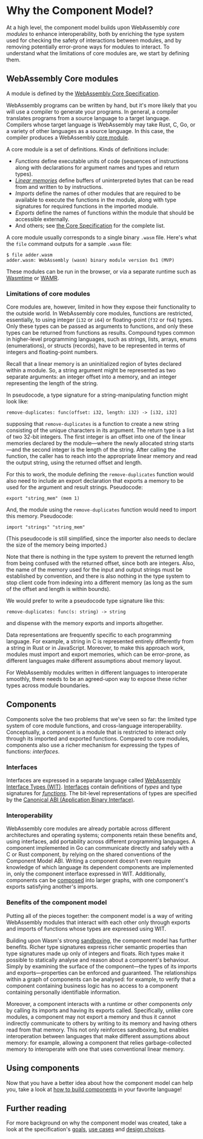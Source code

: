 # Why the Component Model?

At a high level, the component model builds upon WebAssembly _core modules_
to enhance interoperability, both by enriching the type system
used for checking the safety of interactions between modules,
and by removing potentially error-prone ways for modules to interact.
To understand what the limitations of core modules are,
we start by defining them.

## WebAssembly Core modules

A module is defined by the [WebAssembly Core Specification](https://webassembly.github.io/spec/core/).

WebAssembly programs can be written by hand,
but it's more likely that you will use a compiler to generate your programs.
In general, a compiler translates programs from a source language
to a target language.
Compilers whose target language is WebAssembly may take
Rust, C, Go, or a variety of other languages as a source language.
In this case, the compiler produces a WebAssembly [core module](https://webassembly.github.io/spec/core/syntax/modules.html).

A core module is a set of definitions.
Kinds of definitions include:
* _Functions_ define executable units of code
  (sequences of instructions along with declarations
  for argument names and types and return types).
* [_Linear memories_](https://webassembly.github.io/spec/core/syntax/modules.html#syntax-mem)
  define buffers of uninterpreted bytes that can be read from
  and written to by instructions.
* _Imports_ define the names of other modules
   that are required to be available to execute
   the functions in the module,
   along with type signatures for required functions
   in the imported module.
* _Exports_ define the names of functions within
  the module that should be accessible externally.
* And others; see [the Core Specification](https://webassembly.github.io/spec/core/syntax/modules.html)
  for the complete list.

A core module usually corresponds to a single binary `.wasm` file.
Here's what the `file` command outputs for a sample `.wasm` file:
```console
$ file adder.wasm
adder.wasm: WebAssembly (wasm) binary module version 0x1 (MVP)
```
These modules can be run in the browser,
or via a separate runtime such as [Wasmtime](https://wasmtime.dev/)
or [WAMR](https://github.com/bytecodealliance/wasm-micro-runtime).

### Limitations of core modules

Core modules are, however, limited in how they expose their functionality to the outside world.
In WebAssembly core modules, functions are restricted, essentially,
to using integer (`i32` or `i64`) or floating-point (`f32` or `f64`) types.
Only these types can be passed as arguments to functions,
and only these types can be returned from functions as results.
Compound types common in higher-level programming languages,
such as strings, lists, arrays, enums (enumerations), or structs (records),
have to be represented in terms of integers and floating-point numbers.

Recall that a linear memory is an uninitialized region of bytes
declared within a module.
So, a string argument might be represented as two separate arguments:
an integer offset into a memory,
and an integer representing the length of the string.

In pseudocode, a type signature for a string-manipulating function
might look like:

```
remove-duplicates: func(offset: i32, length: i32) -> [i32, i32]
```

supposing that `remove-duplicates` is a function
to create a new string consisting of the unique characters
in its argument.
The return type is a list of two 32-bit integers.
The first integer is an offset into one of the linear memories
declared by the module—where the newly allocated string starts—and
the second integer is the length of the string.
After calling the function,
the caller has to reach into the appropriate linear memory
and read the output string, using the returned offset and length.

For this to work, the module defining the `remove-duplicates` function
would also need to include
an export declaration that exports a memory to be used
for the argument and result strings. Pseudocode:

```
export "string_mem" (mem 1)
```

And, the module using the `remove-duplicates` function
would need to import this memory. Pseudocode:

```
import "strings" "string_mem"
```

(This pseudocode is still simplified, since the importer
also needs to declare the size of the memory being
imported.)

Note that there is nothing in the type system to prevent
the returned length from being confused with the returned offset,
since both are integers.
Also, the name of the memory used for the input and output strings
must be established by convention,
and there is also nothing in the type system to stop client code
from indexing into a different memory
(as long as the sum of the offset and length is within bounds).

We would prefer to write a pseudocode type signature like this:

```
remove-duplicates: func(s: string) -> string
```

and dispense with the memory exports and imports altogether.

Data representations are frequently specific to each programming language.
For example, a string in C is represented entirely differently
from a string in Rust or in JavaScript.
Moreover, to make this approach work, modules must import and export memories,
which can be error-prone, as different languages
make different assumptions about memory layout.

For WebAssembly modules written in different languages to interoperate smoothly,
there needs to be an agreed-upon way to expose these richer types across module boundaries.

## Components

Components solve the two problems that we've seen so far:
the limited type system of core module functions,
and cross-language interoperability.
Conceptually, a component is a module that is restricted
to interact only through its imported and exported functions.
Compared to core modules, components also use a richer
mechanism for expressing the types of functions: _interfaces_.

### Interfaces

Interfaces are expressed in a separate language called [WebAssembly Interface Types (WIT)](./wit.md).
[Interfaces](./wit.md#interfaces) contain definitions of _types_
and type signatures for [_functions_](./wit.md#functions).
The bit-level representations of types are specified by
the [Canonical ABI (Application Binary Interface)](./../advanced/canonical-abi.md).

### Interoperability

WebAssembly core modules are already portable across different architectures
and operating systems;
components retain these benefits and, using interfaces,
add portability across different programming languages.
A component implemented in Go can communicate directly and safely
with a C or Rust component, by relying on the shared conventions of the Component Model ABI.
Writing a component doesn't even require knowledge
of which language its dependent components are implemented in,
only the component interface expressed in WIT.
Additionally, components can be [composed](../composing-and-distributing.md) into larger graphs,
with one component's exports satisfying another's imports.

### Benefits of the component model

Putting all of the pieces together:
the component model is a way of writing WebAssembly modules
that interact with each other only through exports and imports of functions
whose types are expressed using WIT.

Building upon Wasm's strong [sandboxing](https://webassembly.org/docs/security/),
the component model has further benefits.
Richer type signatures express richer semantic properties
than type signatures made up only of integers and floats.
Rich types make it possible to statically analyse
and reason about a component's behaviour.
Simply by examining the surface of the component—the types
of its imports and exports—properties can be
enforced and guaranteed.
The relationships within a graph of components can be analysed:
for example, to verify that a component containing business logic
has no access to a component containing personally identifiable information.

Moreover, a component interacts with a runtime or other components
_only_ by calling its imports and having its exports called.
Specifically, unlike core modules, a component may not export a memory
and thus it cannot indirectly communicate to others
by writing to its memory and having others read from that memory.
This not only reinforces sandboxing, but enables interoperation
between languages that make different assumptions about memory:
for example, allowing a component that relies garbage-collected memory
to interoperate with one that uses conventional linear memory.

## Using components

Now that you have a better idea about how the component model can help you, take a look at [how to build components](../language-support.md) in your favorite language!

## Further reading

For more background on why the component model was created,
take a look at the specification's [goals](https://github.com/WebAssembly/component-model/blob/main/design/high-level/Goals.md),
[use cases](https://github.com/WebAssembly/component-model/blob/main/design/high-level/UseCases.md)
and [design choices](https://github.com/WebAssembly/component-model/blob/main/design/high-level/Choices.md).
